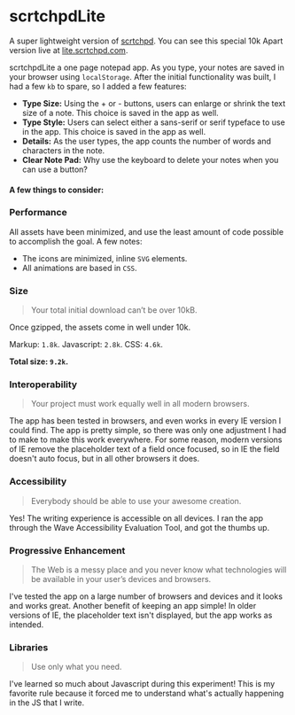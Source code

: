 # scrtchpdLite

A super lightweight version of [scrtchpd](http://scrtchpd.com). You can see this special 10k Apart version live at [lite.scrtchpd.com](lite.scrtchpd.com).

scrtchpdLite a one page notepad app. As you type, your notes are saved in your browser using `localStorage`. After the initial functionality was built, I had a few `kb` to spare, so I added a few features: 

- **Type Size:** Using the + or - buttons, users can enlarge or shrink the text size of a note. This choice is saved in the app as well.
- **Type Style:** Users can select either a sans-serif or serif typeface to use in the app. This choice is saved in the app as well.
- **Details:** As the user types, the app counts the number of words and characters in the note.
- **Clear Note Pad:** Why use the keyboard to delete your notes when you can use a button?

#### A few things to consider:

### Performance

All assets have been minimized, and use the least amount of code possible to accomplish the goal. A few notes: 
- The icons are minimized, inline `SVG` elements.
- All animations are based in `CSS`. 

### Size

> Your total initial download can’t be over 10kB. 

Once gzipped, the assets come in well under 10k. 

Markup: `1.8k`.
Javascript: `2.8k`.
CSS: `4.6k`.

**Total size: `9.2k`.**

### Interoperability

> Your project must work equally well in all modern browsers.

The app has been tested in browsers, and even works in every IE version I could find. The app is pretty simple, so there was only one adjustment I had to make to make this work everywhere. For some reason, modern versions of IE remove the placeholder text of a field once focused, so in IE the field doesn't auto focus, but in all other browsers it does. 

### Accessibility

> Everybody should be able to use your awesome creation.

Yes! The writing experience is accessible on all devices. I ran the app through the Wave Accessibility Evaluation Tool, and got the thumbs up. 

### Progressive Enhancement

> The Web is a messy place and you never know what technologies will be available in your user’s devices and browsers.

I've tested the app on a large number of browsers and devices and it looks and works great. Another benefit of keeping an app simple! In older versions of IE, the placeholder text isn't displayed, but the app works as intended. 

### Libraries

> Use only what you need.

I've learned so much about Javascript during this experiment! This is my favorite rule because it forced me to understand what's actually happening in the JS that I write. 

